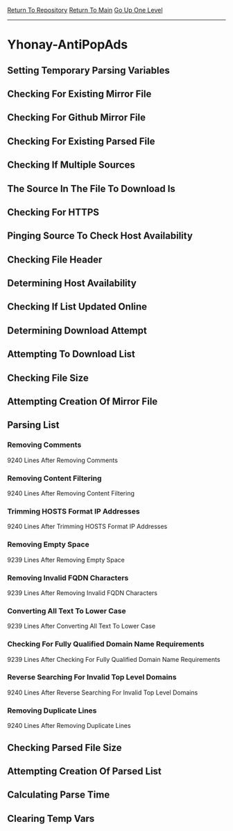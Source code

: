 [Return To Repository](https://github.com/deathbybandaid/piholeparser/)
[Return To Main](https://github.com/deathbybandaid/piholeparser/blob/master/RecentRunLogs/Mainlog.md)
[Go Up One Level](https://github.com/deathbybandaid/piholeparser/blob/master/RecentRunLogs/TopLevelScripts/30-Processing-External-Blacklists.md)
____________________________________
# Yhonay-AntiPopAds
## Setting Temporary Parsing Variables
## Checking For Existing Mirror File
## Checking For Github Mirror File
## Checking For Existing Parsed File
## Checking If Multiple Sources
## The Source In The File To Download Is
## Checking For HTTPS
## Pinging Source To Check Host Availability
## Checking File Header
## Determining Host Availability
## Checking If List Updated Online
## Determining Download Attempt
## Attempting To Download List
## Checking File Size
## Attempting Creation Of Mirror File
## Parsing List
### Removing Comments
9240 Lines After Removing Comments
### Removing Content Filtering
9240 Lines After Removing Content Filtering
### Trimming HOSTS Format IP Addresses
9240 Lines After Trimming HOSTS Format IP Addresses
### Removing Empty Space
9239 Lines After Removing Empty Space
### Removing Invalid FQDN Characters
9239 Lines After Removing Invalid FQDN Characters
### Converting All Text To Lower Case
9239 Lines After Converting All Text To Lower Case
### Checking For Fully Qualified Domain Name Requirements
9239 Lines After Checking For Fully Qualified Domain Name Requirements
### Reverse Searching For Invalid Top Level Domains
9240 Lines After Reverse Searching For Invalid Top Level Domains
### Removing Duplicate Lines
9240 Lines After Removing Duplicate Lines
## Checking Parsed File Size
## Attempting Creation Of Parsed List
## Calculating Parse Time
## Clearing Temp Vars
